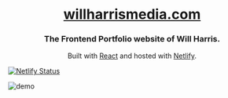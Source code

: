 <h1 align="center">
  <a href="https://willharrismedia.com/" target="_blank">willharrismedia.com</a>
</h1>
<h3 align="center">
  The Frontend Portfolio website of Will Harris.
</h3> 
<p align="center">Built with <a href="https://reactjs.org/" target="_blank">React</a> and hosted with <a href="https://www.netlify.com/" target="_blank">Netlify</a>.
</p>
<p align="center">

[![Netlify Status](https://api.netlify.com/api/v1/badges/138dac09-8e21-4a07-8bba-82d7d076e347/deploy-status)](https://app.netlify.com/sites/willharrismedia/deploys)

</p>

![demo](https://user-images.githubusercontent.com/66787651/147493872-d808b428-6bad-4800-86b2-08f1a1329ae0.png)
